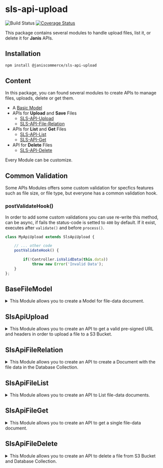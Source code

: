 # sls-api-upload

![Build Status](https://github.com/janis-commerce/sls-api-upload/workflows/Build%20Status/badge.svg)
[![Coverage Status](https://coveralls.io/repos/github/janis-commerce/sls-api-upload/badge.svg?branch=master)](https://coveralls.io/github/janis-commerce/sls-api-upload?branch=master)

This package contains several modules to handle upload files, list it, or delete it for **Janis** APIs.

## Installation
```sh
npm install @janiscommerce/sls-api-upload
```

## Content

In this package, you can found several modules to create APIs to manage files, uploads, delete or get them.

* A [Basic Model](#BaseFileModel)
* APIs for **Upload** and **Save** Files
	* [SLS-API-Upload](#SlsApiUpload)
	* [SLS-API-File-Relation](#SlsApiFileRelation)
* APIs for **List** and **Get** Files
	* [SLS-API-List](#SlsApiFileList)
	* [SLS-API-Get](#SlsApiFileGet)
* API for **Delete** Files
	* [SLS-API-Delete](#SlsApiFileDelete)

Every Module can be customize.

## Common Validation

Some APIs Modules offers some custom validation for specfics features such as file size, or file type, but everyone has a common validation hook.

### postValidateHook()

In order to add some custom validations you can use re-write this method, can be async, if fails the status-code is setted to `400` by default. If it exist, executes after `validate()` and before `process()`.

```js
class MyApiUpload extends SlsApiUpload {

	// ... other code
	postValidateHook() {

		if(!Controller.isValidData(this.data))
			throw new Error('Invalid Data');
	}
};
```

## BaseFileModel

<details>
	<summary>This Module allows you to create a Model for file-data document.</summary>

> This Class extends from [@janiscommerce/model](https://www.npmjs.com/package/@janiscommerce/model)

### Model Example

```js
'use strict';

const { BaseFileModel } = require('@janiscommerce/sls-api-upload');

class FileModel extends BaseFileModel {

	static get table() {
		return 'your_table_files';
	}

	static get fields() {
		return {
			...super.fields,
			productId: true
		};
	}
}
```

### Getters

The following getters can be used to customize and validate your BaseFileModel.

#### static get table()

*Optional*

*Default*: `"files"`

This is used to indicate the name of the files table/collection

```js
static get table() {
	return 'your_table_files';
}
```

#### static get fields()

*Optional*

*Default*:

```js
{
	id: true,
	path: true,
	size: true,
	name: true,
	type: true,
	dateCreated: true
}
```

This is used to indicate the fields of the files table/collection

```js
static get fields() {
	return {
		...super.fields,
		productId: true
	};
}
```

</details>


## SlsApiUpload

<details>
	<summary>This Module allows you to create an API to get a valid pre-signed URL and headers in order to upload a file to a S3 Bucket.</summary>

> This Class extends from [@janiscommerce/api](https://www.npmjs.com/package/@janiscommerce/api)

:warning: **IMPORTANT**: When you get the response you can use it to make the request with the file.

If you want to see more about it:
* [AWS preSigned URL](https://docs.aws.amazon.com/AmazonS3/latest/dev/PresignedUrlUploadObject.html)
* [Upload an Image using Postman and S3 preSigned URL](https://medium.com/@lakshmanLD/upload-file-to-s3-using-lambda-the-pre-signed-url-way-158f074cda6c), see Step 2.

### API Example

```js
// in src/api/item/file-upload/list.js
'use strict';

const { SlsApiUpload } = require('@janiscommerce/sls-api-upload');

module.exports = class MyApiUpload extends SlsApiUpload {
	get bucket() {
		return 'bucket-name';
	}

	get path() {
		return 'files/';
	}

	get availableTypes() {
		return ['application/pdf']
	}

	get expiration() {
		return 300;
	}

	get sizeRange() {
		return [1, 1024 * 1024 * 5]; // 1byte - 5mb
	}
};

```

### Request Example

```js
{
	fileName: 'my-file.jpg'
}
```

### Response Example

```js
{
	url: 'https://s3.amazonaws.com/bucket-name',
	fields: {
		'Content-Type': 'image/jpg',
		key: 'files/06311e0c-6f32-4a13-93e4-c89a7765e571.jpg',
		bucket: 'bucket-name',
		'X-Amz-Algorithm': 'AWS4-HMAC-SHA256',
		'X-Amz-Credential': 'AAAAAAA99BB0BOCCCCCC/10000000/us-east-2/s3/aws4_request',
		'X-Amz-Date': '20200406T185857Z',
		Policy: 'eyJleHBpcmF0aW9uIjoiMjAyMC0wNC0wNlQxODo1OTo1N1oiLCJjb25kaXRpb25zIjpbWyJjb250ZW5=',
		'X-Amz-Signature': '4e99b9e991df4aa4370e88aa3390000d1a543527fcc1cdb6583b193aed00bf00'
	}
}
```

### Getters

The following getters can be used to customize and validate your `SlsApiUpload`.


#### get bucket()

*Required*

This is used to indicate the bucket where the file should be saved

```js
get bucket() {
	return 'bucket-name';
}
```

#### get path()

*Optional*

*Default*: `""`

This is used to indicate the path where the file should be saved

```js
get path() {
	return 'files/pdf/';
}
```

#### get availableTypes()

*Optional*

*Default*: `[]`

This is used to indicate the accepted file types to be uploaded. If you not define them, all types will be valid. Example:

```js
get availableTypes() {
	return ['image/jpg', 'image/jpeg', 'image/png']
}
```

#### get expiration()

*Optional*

*Default*: `60`

This is used to indicate the expiration time in seconds of the generated URL

```js
get expiration() {
	return 120;
}
```

#### get sizeRange()

*Optional*

*Default*: `[1,10485760] // 1B to 10MB`

This is used to indicate the valid file size range to be uploaded

```js
get sizeRange() {
	return [1, 20 * 1024 * 1024]; // 1byte - 20mb
}
```

### Hooks

This module has only one Hook:

* [postValidateHook](#Common-Validation)

</details>

## SlsApiFileRelation

<details>
	<summary>This Module allows you to create an API to create a Document with the file data in the Database Collection.</summary>

> This Class extends from [@janiscommerce/api](https://www.npmjs.com/package/@janiscommerce/api)

:warning: **IMPORTANT**, this API must be requested after making the upload to S3 Bucket.

### API Example

```js
// in src/api/item/file-upload/post.js
'use strict';

const { SlsApiFileRelation } = require('@janiscommerce/sls-api-upload');
const FileModel = require('../models/your-file-model');

class MyApiRelation extends SlsApiFileRelation {

	get bucket() {
		return 'bucket-name';
	}

	get model() {
		return FileModel;
	}

	get entityIdField() {
		return 'productId';
	}
}
```

### Request Data

This API has the following required request data:

- **filename**: (string) The name and extension of the file.
- **filesSource**: (string) The full key of the file stored in S3.

#### Request data example

```json
{
	"fileName": "front-image.png",
	"fileSource": "files/images/1f368ddd-97b6-4076-ba63-9e0a71273aac.png"
}
```

### Response

This API response with status-code `201` and `id` if success to Save the file data Document.

```json
// status-code 201
{
	"id": "5e866d89fc33220011108188"
}
```

### Getters

The following getters can be used to customize and validate your API:

#### get bucket()

*Required*

This is used to indicate the bucket where the file was saved

```js
get bucket() {
	return 'bucket-name';
}
```

#### get model()

*Required*

This is used to indicate the Model class that should be used to save the file relationship

```js
const FileModel = require('../models/your-file-model');

get model() {
	return FileModel;
}
```

#### get entityIdField()

*Required*

This is used to indicate the field name where the related entity ID should be saved

```js
	...
	get entityIdField() {
		return 'productId';
	}
	...
```

#### get customFieldsStruct()

*Optional*

This is used to indicate more fields to be validated from the request and saved with the relationship.

```js
get customFieldsStruct() {
	return {
		myRelationshipCustomField: 'string',
		myOptionalRelationshipCustomField: 'string?'
	};
}
```

Request data example;

```json
{
	"fileName": "image.png",
	"fileSource": "files/images/1f368ddd-97b6-4076-ba63-9e0a71273aac.png",
	"myRelationshipCustomField": "theValue"
}
```

### Hooks

This module has 2 Hooks:

* [postValidateHook](#Common-Validation)
* postSaveHook

#### postSaveHook(id, dataFormatted)

This hooks is async and execute after save the document. You can used it to emit an Event, invoke a Lambda function, create an extra Log, make a Request or whatever you need to the do after save.

```js
 postSaveHook(id, itemFormatted) {
	return Invoker.call('ItemNotify', { id, ...itemFormatted});
}
```

### Format

The object is created with the following fields:

* `name`: the filename, example: `front-image.png`
* `path`: the relative path in S3 Bucket, example `files/images/1f368ddd-97b6-4076-ba63-9e0a71273aac.png`
* `mimeType`: the file full type, example: `ìmage/png`
* `type`: the simplified type, example `image`
* `size`: the file size in Bytes, example: `1000`

But if you have more fields, or you can add any others, you can use a custom Format method

#### format(extraFileData)

It's async and received the extra file data (if you added `customFieldsStruct`).

```js
format({ myRelationshipCustomField, myOptionalRelationshipCustomField }) {
	return {
		relations: {
			default: myRelationshipCustomField,
			optional: myOptionalRelationshipCustomField
		},
		lucky: Math.random() * 1000
	};
}
```

And final document saved in database would be:

```js
{
	path: 'files/images/1f368ddd-97b6-4076-ba63-9e0a71273aac.png',
	name: 'front-image.png',
	mimeType: 'image/png',
	type: 'image',
	size: 10000,
	relations: {
		default: 'stuff',
		optional: 'accesory'
	},
	lucky: 667
}
```

</details>

## SlsApiFileList

<details>
	<summary>This Module allows you to create an API to List file-data documents.</summary>

> This API extends from [@janiscommerce/api-list](https://www.npmjs.com/package/@janiscommerce/api-list)

### API Example

```js
// in src/api/item/file/list.js
'use strict';

const { SlsApiFileDelete } = require('@janiscommerce/sls-api-upload');

class MyApiList extends SlsApiFileList {}

```

In this example, the List API only can
* **sort** and **filter** by
	* `id` : file-data document internal ID
	* `name` : filename
	* `dateCreated` : *strict mode* only search by exact Date

Also, every file-data document will NOT have a URL to use it for show it, download it, etc..

### Custom Sorting and Filtering

If you need more fields to sort or filter exist 2 *optionals* getters.

#### get customSortableFields()

To add more fields to be sortable. Must return an *Array* of *Strings*

```js
get customSortableFields() {
	return ['type', 'order'];
}
```

#### get customAvailableFilters()

To add more fields to be sortable. Must return an *Array* of *Strings* or *Object*, see more in [@janiscommerce/api-list filters](https://www.npmjs.com/package/@janiscommerce/api-list#get-availablefilters).

```js
get customAvailableFilters() {
	return [
		'type',
		{
			name: 'order',
			valueMapper: Number
		}
	];
}
```

### Adding the URL

If you want the file-data documents have an URL, for example because are images an you wanted to show them, you can added by changing this getter and adding an S3 bucket.

#### get shouldAddUrl()

Only must return a truthy value, by *default* is `false`. If the bucket is not setted will fails with status-code `400`.

```js
get shouldAddUrl() {
	return true;
}
```

#### get bucket()

This is used to indicate the bucket where the file must be found.

```js
get bucket() {
	return 'bucket-name';
}
```

### Format

You can format each file-data document and/or the file's URL.

#### formatFileData(fileData)

To format the file data except file-path

```js
formatFileData({ order, ...fileData }) {
	return {
		...fileData,
		order: `#${order}`
	};
}
```

#### formatUrl(path)

By *default* it returns an URL signed to have access to S3 Bucket, which is add to `url` field.

But if you wanted to changed this behaviour you can overwrigth it.

```js
formatUrl(path) {
	return `${this.bucket}/public/${path}`;
}
```

### Hooks

This module has only one Hook:

* [postValidateHook](#Common-Validation)

</details>

## SlsApiFileGet

<details>
	<summary>This Module allows you to create an API to get a single file-data document.</summary>

> This API extends from [@janiscommerce/api-get](https://www.npmjs.com/package/@janiscommerce/api-get)

### API Example

```js
// in src/api/item/file/get.js
'use strict';

const { SlsApiFileGet } = require('@janiscommerce/sls-api-upload');

class MyApiGet extends SlsApiFileGet {

	get bucket() {
		return 'bucket-name';
	}
}
```

### URL field

This API module always return the file-data document with the `url` field, so you must defined a S3 Bucket, otherwise it fails with status-code `400`.

### get bucket()

*Required*

This is used to indicate the bucket where the file can be found.

```js
get bucket() {
	return 'bucket-name';
}
```

### Format

The File-Document can be formatted in the same way as in the [SLS-API-List](#SlsApiFileList) using
* [formatFileData](#formatfiledatafiledata)
* [formatUrl](#formaturlpath)

### Hooks

This module has only one Hook:

* [postValidateHook](#Common-Validation)

</details>

## SlsApiFileDelete

<details>
	<summary>This Module allows you to create an API to delete a file from S3 Bucket and Database Collection.</summary>

> This Class extends from [@janiscommerce/api](https://www.npmjs.com/package/@janiscommerce/api)

### API Example

```js
// in src/api/item/file/delete.js
'use strict';

const { SlsApiFileDelete } = require('@janiscommerce/sls-api-upload');
const FileModel = require('../models/your-file-model');

class MyApiDelete extends SlsApiFileDelete {

	get bucket() {
		return 'bucket-name';
	}

	get model() {
		return FileModel;
	}

	get entityIdField() {
		return 'productId';
	}
}
```

### Getters

The following getters can be used to customize and validate your SlsApiFileDelete.

#### get bucket()

*Required*

This is used to indicate the bucket where the file is.

```js
get bucket() {
	return 'bucket-name';
}
```
#### get model()

*Required*

This is used to indicate the Model class that should be used to remove the file relationship

```js
const FileModel = require('../models/your-file-model');

get model() {
	return FileModel;
}
```

#### get entityIdField()

*Required*

This is used to indicate the field name where the related entity ID was saved

```js
get entityIdField() {
	return 'productId';
}
```

### Hooks

This module has two Hooks:

* [postValidateHook](#Common-Validation)
* postDeleteHook

#### postDeleteHook(itemDeleted)

This hooks is async and execute after delete the document from S3 Bucket. You can used it to emit an Event, invoke a Lambda function, create an extra Log, make a Request or whatever you need to the do after delete it.

```js
 postDeleteHook(itemDeleted) {

	return EventEmitter.emit({
		entity: 'item',
		event: 'deleted',
		client: this.session.clientCode,
		id: itemDeleted.id
	});
}
```

</details>
